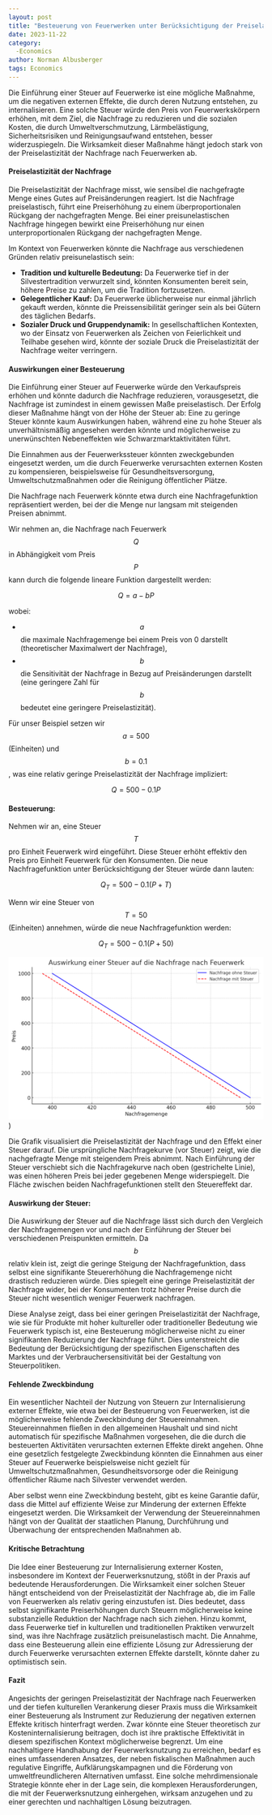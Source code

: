 ```yaml
---
layout: post
title: "Besteuerung von Feuerwerken unter Berücksichtigung der Preiselastizität der Nachfrage"
date: 2023-11-22
category:
  -Economics
author: Norman Albusberger
tags: Economics
---
```


Die Einführung einer Steuer auf Feuerwerke ist eine mögliche Maßnahme, um die negativen externen Effekte, die durch deren Nutzung entstehen, zu internalisieren. Eine solche Steuer würde den Preis von Feuerwerkskörpern erhöhen, mit dem Ziel, die Nachfrage zu reduzieren und die sozialen Kosten, die durch Umweltverschmutzung, Lärmbelästigung, Sicherheitsrisiken und Reinigungsaufwand entstehen, besser widerzuspiegeln. Die Wirksamkeit dieser Maßnahme hängt jedoch stark von der Preiselastizität der Nachfrage nach Feuerwerken ab.

#### Preiselastizität der Nachfrage

Die Preiselastizität der Nachfrage misst, wie sensibel die nachgefragte Menge eines Gutes auf Preisänderungen reagiert. Ist die Nachfrage preiselastisch, führt eine Preiserhöhung zu einem überproportionalen Rückgang der nachgefragten Menge. Bei einer preisunelastischen Nachfrage hingegen bewirkt eine Preiserhöhung nur einen unterproportionalen Rückgang der nachgefragten Menge.

Im Kontext von Feuerwerken könnte die Nachfrage aus verschiedenen Gründen relativ preisunelastisch sein:

- **Tradition und kulturelle Bedeutung:** Da Feuerwerke tief in der Silvestertradition verwurzelt sind, könnten Konsumenten bereit sein, höhere Preise zu zahlen, um die Tradition fortzusetzen.
- **Gelegentlicher Kauf:** Da Feuerwerke üblicherweise nur einmal jährlich gekauft werden, könnte die Preissensibilität geringer sein als bei Gütern des täglichen Bedarfs.
- **Sozialer Druck und Gruppendynamik:** In gesellschaftlichen Kontexten, wo der Einsatz von Feuerwerken als Zeichen von Feierlichkeit und Teilhabe gesehen wird, könnte der soziale Druck die Preiselastizität der Nachfrage weiter verringern.

#### Auswirkungen einer Besteuerung

Die Einführung einer Steuer auf Feuerwerke würde den Verkaufspreis erhöhen und könnte dadurch die Nachfrage reduzieren, vorausgesetzt, die Nachfrage ist zumindest in einem gewissen Maße preiselastisch. Der Erfolg dieser Maßnahme hängt von der Höhe der Steuer ab: Eine zu geringe Steuer könnte kaum Auswirkungen haben, während eine zu hohe Steuer als unverhältnismäßig angesehen werden könnte und möglicherweise zu unerwünschten Nebeneffekten wie Schwarzmarktaktivitäten führt.

Die Einnahmen aus der Feuerwerkssteuer könnten zweckgebunden eingesetzt werden, um die durch Feuerwerke verursachten externen Kosten zu kompensieren, beispielsweise für Gesundheitsversorgung, Umweltschutzmaßnahmen oder die Reinigung öffentlicher Plätze.

Die Nachfrage nach Feuerwerk könnte etwa durch eine Nachfragefunktion repräsentiert werden, bei der die Menge nur langsam mit steigenden Preisen abnimmt.

Wir nehmen an, die Nachfrage nach Feuerwerk $$  Q  $$ in Abhängigkeit vom Preis $$  P  $$ kann durch die folgende lineare Funktion dargestellt werden:

$$ Q = a - bP $$

wobei:
- $$  a  $$ die maximale Nachfragemenge bei einem Preis von 0 darstellt (theoretischer Maximalwert der Nachfrage),
- $$ b $$ die Sensitivität der Nachfrage in Bezug auf Preisänderungen darstellt (eine geringere Zahl für $$ b $$ bedeutet eine geringere Preiselastizität).

Für unser Beispiel setzen wir $$  a = 500 $$  (Einheiten) und $$  b = 0.1 $$ , was eine relativ geringe Preiselastizität der Nachfrage impliziert:

$$  Q = 500 - 0.1P $$ 

#### Besteuerung:

Nehmen wir an, eine Steuer $$  T $$  pro Einheit Feuerwerk wird eingeführt. Diese Steuer erhöht effektiv den Preis pro Einheit Feuerwerk für den Konsumenten. Die neue Nachfragefunktion unter Berücksichtigung der Steuer würde dann lauten:

$$  Q_T = 500 - 0.1(P + T) $$ 

Wenn wir eine Steuer von $$  T = 50 $$  (Einheiten) annehmen, würde die neue Nachfragefunktion werden:

$$  Q_T = 500 - 0.1(P + 50) $$ 


![Nachfrage nach Feuerwerk](/assets%2Fimg%2Fblog%2Fnachfrage-nach-feuerwerk.png))

Die Grafik visualisiert die Preiselastizität der Nachfrage und den Effekt einer Steuer darauf. Die ursprüngliche Nachfragekurve (vor Steuer) zeigt, wie die nachgefragte Menge mit steigendem Preis abnimmt. Nach Einführung der Steuer verschiebt sich die Nachfragekurve nach oben (gestrichelte Linie), was einen höheren Preis bei jeder gegebenen Menge widerspiegelt. Die Fläche zwischen beiden Nachfragefunktionen stellt den Steuereffekt dar.

#### Auswirkung der Steuer:

Die Auswirkung der Steuer auf die Nachfrage lässt sich durch den Vergleich der Nachfragemengen vor und nach der Einführung der Steuer bei verschiedenen Preispunkten ermitteln. Da $$  b $$  relativ klein ist, zeigt die geringe Steigung der Nachfragefunktion, dass selbst eine signifikante Steuererhöhung die Nachfragemenge nicht drastisch reduzieren würde. Dies spiegelt eine geringe Preiselastizität der Nachfrage wider, bei der Konsumenten trotz höherer Preise durch die Steuer nicht wesentlich weniger Feuerwerk nachfragen.

Diese Analyse zeigt, dass bei einer geringen Preiselastizität der Nachfrage, wie sie für Produkte mit hoher kultureller oder traditioneller Bedeutung wie Feuerwerk typisch ist, eine Besteuerung möglicherweise nicht zu einer signifikanten Reduzierung der Nachfrage führt. Dies unterstreicht die Bedeutung der Berücksichtigung der spezifischen Eigenschaften des Marktes und der Verbrauchersensitivität bei der Gestaltung von Steuerpolitiken.

#### Fehlende Zweckbindung

Ein wesentlicher Nachteil der Nutzung von Steuern zur Internalisierung externer Effekte, wie etwa bei der Besteuerung von Feuerwerken, ist die möglicherweise fehlende Zweckbindung der Steuereinnahmen. Steuereinnahmen fließen in den allgemeinen Haushalt und sind nicht automatisch für spezifische Maßnahmen vorgesehen, die die durch die besteuerten Aktivitäten verursachten externen Effekte direkt angehen. Ohne eine gesetzlich festgelegte Zweckbindung könnten die Einnahmen aus einer Steuer auf Feuerwerke beispielsweise nicht gezielt für Umweltschutzmaßnahmen, Gesundheitsvorsorge oder die Reinigung öffentlicher Räume nach Silvester verwendet werden.

Aber selbst wenn eine Zweckbindung besteht, gibt es keine Garantie dafür, dass die Mittel auf effiziente Weise zur Minderung der externen Effekte eingesetzt werden. Die Wirksamkeit der Verwendung der Steuereinnahmen hängt von der Qualität der staatlichen Planung, Durchführung und Überwachung der entsprechenden Maßnahmen ab.


 #### Kritische Betrachtung
Die Idee einer Besteuerung zur Internalisierung externer Kosten, insbesondere im Kontext der Feuerwerksnutzung, stößt in der Praxis auf bedeutende Herausforderungen. Die Wirksamkeit einer solchen Steuer hängt entscheidend von der Preiselastizität der Nachfrage ab, die im Falle von Feuerwerken als relativ gering einzustufen ist. Dies bedeutet, dass selbst signifikante Preiserhöhungen durch Steuern möglicherweise keine substanzielle Reduktion der Nachfrage nach sich ziehen. Hinzu kommt, dass Feuerwerke tief in kulturellen und traditionellen Praktiken verwurzelt sind, was ihre Nachfrage zusätzlich preisunelastisch macht. Die Annahme, dass eine Besteuerung allein eine effiziente Lösung zur Adressierung der durch Feuerwerke verursachten externen Effekte darstellt, könnte daher zu optimistisch sein.

#### Fazit
Angesichts der geringen Preiselastizität der Nachfrage nach Feuerwerken und der tiefen kulturellen Verankerung dieser Praxis muss die Wirksamkeit einer Besteuerung als Instrument zur Reduzierung der negativen externen Effekte kritisch hinterfragt werden. Zwar könnte eine Steuer theoretisch zur Kosteninternalisierung beitragen, doch ist ihre praktische Effektivität in diesem spezifischen Kontext möglicherweise begrenzt. Um eine nachhaltigere Handhabung der Feuerwerksnutzung zu erreichen, bedarf es eines umfassenderen Ansatzes, der neben fiskalischen Maßnahmen auch regulative Eingriffe, Aufklärungskampagnen und die Förderung von umweltfreundlicheren Alternativen umfasst. Eine solche mehrdimensionale Strategie könnte eher in der Lage sein, die komplexen Herausforderungen, die mit der Feuerwerksnutzung einhergehen, wirksam anzugehen und zu einer gerechten und nachhaltigen Lösung beizutragen.


